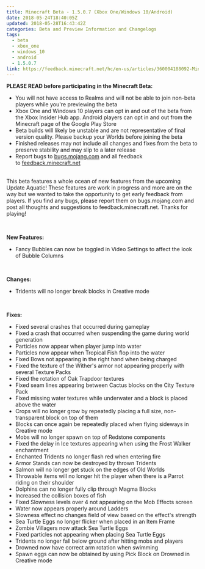 ```yaml
---
title: Minecraft Beta - 1.5.0.7 (Xbox One/Windows 10/Android)
date: 2018-05-24T18:40:05Z
updated: 2018-05-28T16:43:42Z
categories: Beta and Preview Information and Changelogs
tags:
  - beta
  - xbox_one
  - windows_10
  - android
  - 1.5.0.7
link: https://feedback.minecraft.net/hc/en-us/articles/360004188092-Minecraft-Beta-1-5-0-7-Xbox-One-Windows-10-Android-
---
```


**PLEASE READ before participating in the Minecraft Beta:**

-   You will not have access to Realms and will not be able to join non-beta players while you\'re previewing the beta
-   Xbox One and Windows 10 players can opt in and out of the beta from the Xbox Insider Hub app. Android players can opt in and out from the Minecraft page of the Google Play Store
-   Beta builds will likely be unstable and are not representative of final version quality. Please backup your Worlds before joining the beta
-   Finished releases may not include all changes and fixes from the beta to preserve stability and may slip to a later release
-   Report bugs to [bugs.mojang.com](http://bugs.mojang.com/ "Link: http://bugs.mojang.com/") and all feedback to [feedback.minecraft.net](http://feedback.minecraft.net/ "Link: http://feedback.minecraft.net/")

\
This beta features a whole ocean of new features from the upcoming Update Aquatic! These features are work in progress and more are on the way but we wanted to take the opportunity to get early feedback from players. If you find any bugs, please report them on bugs.mojang.com and post all thoughts and suggestions to feedback.minecraft.net. Thanks for playing!

 

**New Features:**

-   Fancy Bubbles can now be toggled in Video Settings to affect the look of Bubble Columns

 

**Changes:**

-   Tridents will no longer break blocks in Creative mode

 

**Fixes:**

-   Fixed several crashes that occurred during gameplay
-   Fixed a crash that occurred when suspending the game during world generation
-   Particles now appear when player jump into water
-   Particles now appear when Tropical Fish flop into the water
-   Fixed Bows not appearing in the right hand when being charged
-   Fixed the texture of the Wither\'s armor not appearing properly with several Texture Packs
-   Fixed the rotation of Oak Trapdoor textures
-   Fixed seam lines appearing between Cactus blocks on the City Texture Pack
-   Fixed missing water textures while underwater and a block is placed above the water
-   Crops will no longer grow by repeatedly placing a full size, non-transparent block on top of them
-   Blocks can once again be repeatedly placed when flying sideways in Creative mode
-   Mobs will no longer spawn on top of Redstone components
-   Fixed the delay in Ice textures appearing when using the Frost Walker enchantment
-   Enchanted Tridents no longer flash red when entering fire
-   Armor Stands can now be destroyed by thrown Tridents
-   Salmon will no longer get stuck on the edges of Old Worlds
-   Throwable items will no longer hit the player when there is a Parrot riding on their shoulder
-   Dolphins can no longer fully clip through Magma Blocks
-   Increased the collision boxes of fish
-   Fixed Slowness levels over 4 not appearing on the Mob Effects screen
-   Water now appears properly around Ladders
-   Slowness effect no changes field of view based on the effect\'s strength
-   Sea Turtle Eggs no longer flicker when placed in an Item Frame
-   Zombie Villagers now attack Sea Turtle Eggs
-   Fixed particles not appearing when placing Sea Turtle Eggs
-   Tridents no longer fall below ground after hitting mobs and players
-   Drowned now have correct arm rotation when swimming
-   Spawn eggs can now be obtained by using Pick Block on Drowned in Creative mode
